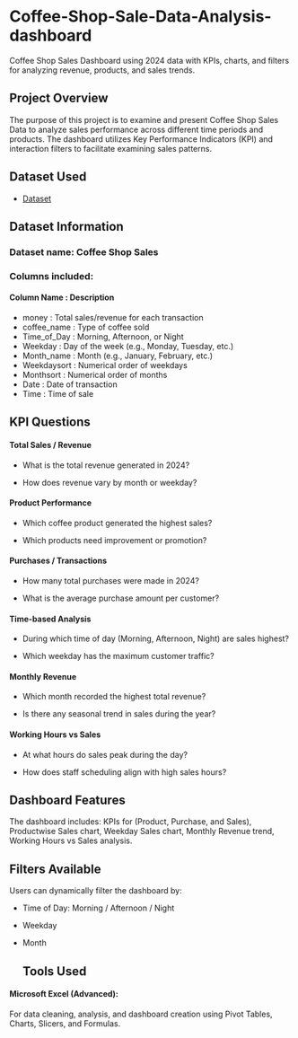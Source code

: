 # Coffee-Shop-Sale-Data-Analysis-dashboard
Coffee Shop Sales Dashboard using 2024 data with KPIs, charts, and filters for analyzing revenue, products, and sales trends.

## Project Overview
The purpose of this project is to examine and present Coffee Shop Sales Data to analyze sales performance across different time periods and products. The dashboard utilizes Key Performance Indicators (KPI) and interaction filters to facilitate examining sales patterns.

## Dataset Used
- <a href="https://github.com/swetha0121/Coffee-Shop-Sale-Data-Analysis-dashboard/blob/main/Coffe_sales.xlsx">Dataset</a>

## Dataset Information

### Dataset name:  Coffee Shop Sales
### Columns included:

#### Column Name      :           	Description
- money          :     Total sales/revenue for each transaction
- coffee_name    :    	Type of coffee sold
- Time_of_Day    :	    Morning, Afternoon, or Night
- Weekday        :     Day of the week (e.g., Monday, Tuesday, etc.)
- Month_name     :	    Month (e.g., January, February, etc.)
- Weekdaysort    :   	 Numerical order of weekdays
- Monthsort      :     Numerical order of months
- Date           :	    Date of transaction
- Time           :	    Time of sale
  
## KPI Questions

#### Total Sales / Revenue

- What is the total revenue generated in 2024?

- How does revenue vary by month or weekday?

#### Product Performance

- Which coffee product generated the highest sales?

- Which products need improvement or promotion?

#### Purchases / Transactions

- How many total purchases were made in 2024?

- What is the average purchase amount per customer?

#### Time-based Analysis

- During which time of day (Morning, Afternoon, Night) are sales highest?

- Which weekday has the maximum customer traffic?

#### Monthly Revenue

- Which month recorded the highest total revenue?

- Is there any seasonal trend in sales during the year?

#### Working Hours vs Sales

- At what hours do sales peak during the day?

- How does staff scheduling align with high sales hours?

## Dashboard Features

The dashboard includes: KPIs for (Product, Purchase, and Sales), Productwise Sales chart, Weekday Sales chart, Monthly Revenue trend, Working Hours vs Sales analysis.

## Filters Available

Users can dynamically filter the dashboard by:

- Time of Day: Morning / Afternoon / Night

- Weekday

- Month

  ## Tools Used

#### Microsoft Excel (Advanced): 
For data cleaning, analysis, and dashboard creation using Pivot Tables, Charts, Slicers, and Formulas.
